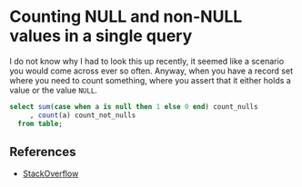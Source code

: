 # Counting NULL and non-NULL values in a single query

I do not know why I had to look this up recently, it seemed like a scenario you would come across ever so often. Anyway, when you have a record set where you need to count something, where you assert that it either holds a value or the value `NULL`.

```sql
select sum(case when a is null then 1 else 0 end) count_nulls
     , count(a) count_not_nulls
  from table;
```

## References

- [StackOverflow](https://stackoverflow.com/questions/1271810/counting-null-and-non-null-values-in-a-single-query)
